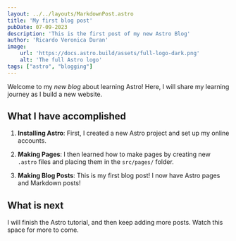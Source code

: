 ```yaml
---
layout: ../../layouts/MarkdownPost.astro
title: 'My first blog post'
pubDate: 07-09-2023
description: 'This is the first post of my new Astro Blog'
author: 'Ricardo Veronica Duran'
image:
    url: 'https://docs.astro.build/assets/full-logo-dark.png'
    alt: 'The full Astro logo'
tags: ["astro", "blogging"]
---
```

Welcome to my _new blog_ about learning Astro! Here, I will share my learning journey as I build a new website.

## What I have accomplished

1. **Installing Astro**: First, I created a new Astro project and set up my online accounts.

2. **Making Pages**: I then learned how to make pages by creating new `.astro` files and placing them in the `src/pages/` folder.

3. **Making Blog Posts**: This is my first blog post! I now have Astro pages and Markdown posts!

## What is next

I will finish the Astro tutorial, and then keep adding more posts. Watch this space for more to come.